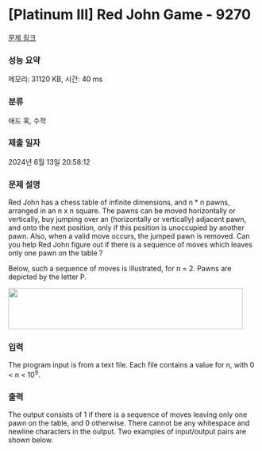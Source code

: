 # [Platinum III] Red John Game - 9270 

[문제 링크](https://www.acmicpc.net/problem/9270) 

### 성능 요약

메모리: 31120 KB, 시간: 40 ms

### 분류

애드 혹, 수학

### 제출 일자

2024년 6월 13일 20:58:12

### 문제 설명

<p>Red John has a chess table of infinite dimensions, and n * n pawns, arranged in an n x n square. The pawns can be moved horizontally or vertically, buy jumping over an (horizontally or vertically) adjacent pawn, and onto the next position, only if this position is unoccupied by another pawn. Also, when a valid move occurs, the jumped pawn is removed. Can you help Red John figure out if there is a sequence of moves which leaves only one pawn on the table ?</p>

<p>Below, such a sequence of moves is illustrated, for n = 2. Pawns are depicted by the letter P.</p>

<p><img alt="" src="https://www.acmicpc.net/upload/images2/rj.png" style="height:83px; width:472px"></p>

### 입력 

 <p>The program input is from a text file. Each file contains a value for n, with 0 < n < 10<sup>9</sup>.</p>

### 출력 

 <p>The output consists of 1 if there is a sequence of moves leaving only one pawn on the table, and 0 otherwise. There cannot be any whitespace and newline characters in the output. Two examples of input/output pairs are shown below.</p>

